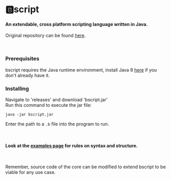 <h1>🅱️script</h1>
<h4>An extendable, cross platform scripting language written in Java.</h4>
<p>Original repository can be found <a href="https://www.github.com/hershyz/bscript">here</a>.</p>

<br>

<h3>Prerequisites</h3>
<p>bscript requires the Java runtime environment, install Java 8 <a href="https://www.oracle.com/java/technologies/javase-jre8-downloads.html">here</a> if you don't already have it.</p>

<h3>Installing</h3>
<p>Navigate to 'releases' and download 'bscript.jar'<br>
Run this command to execute the jar file:</p>
<code>java -jar bscript.jar</code>
<p>Enter the path to a <code>.b</code> file into the program to run.</p>

<br>

<h4>Look at the <a href="https://github.com/hershyz/bscript/tree/master/examples">examples page</a> for rules on syntax and structure.</h4>

<br>

<p>Remember, source code of the core can be modified to extend bscript to be viable for any use case.</p>
